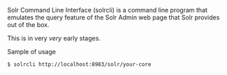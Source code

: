 Solr Command Line Interface (solrcli) is a command line program that emulates
the query feature of the Solr Admin web page that Solr provides out of the box.

This is in very *very* early stages.

Sample of usage

```
$ solrcli http://localhost:8983/solr/your-core
```